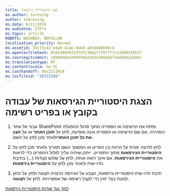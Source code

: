 ```yaml
---
title: הצג היסטוריית גירסאות
ms.author: toresing
author: tomresing
ms.date: 6/21/2018
ms.audience: ITPro
ms.topic: article
ROBOTS: NOINDEX, NOFOLLOW
localization_priority: Normal
ms.assetid: 34c73c42-e4a0-41ab-8eb8-a834d4bb04c4
ms.openlocfilehash: 816638036f2374f13b62f7f87fffce1090338fd7
ms.sourcegitcommit: 1d98db8acb9959aba3b5e308a567ade6b62da56c
ms.translationtype: MT
ms.contentlocale: he-IL
ms.lasthandoff: 08/22/2019
ms.locfileid: "36531288"
---
```

# <a name="view-version-history-of-a-file-or-list-item"></a>הצגת היסטוריית הגירסאות של עבודה בקובץ או בפריט רשימה

1. עבור אל אתר SharePoint ופתח את הרשימה או הספריה מתוך סרגל ההפעלה המהירה. אם שם הרשימה או הספריה אינה מופיעה, לחץ על **תוכן האתר** או על **הצג את כל תוכן האתר**ולאחר מכן לחץ על השם.
    
2. לחץ לחיצה ימנית על הרווח בין הפריט או המסמך השם תאריך ולאחר מכן לחץ על **היסטוריית הגירסאות** מתוך התפריט. ייתכן שיהיה עליך לגלול התפריט כדי לראות את **היסטוריית הגירסאות**. אם אינך רואה אותה, לחץ על שלוש נקודות (...) בתיבת הדו-שיח ולאחר מכן לחץ על **היסטוריית גירסאות**.
    
3. תיבת הדו-שיח היסטוריית גירסאות, הצבע על הגירסה הרצויה תצוגה ולחץ על החץ למטה בצד ימין כדי לקבל רשימה של אפשרויות. לחץ על **תצוגה**.
    
[למד עוד אודות היסטוריית גירסאות](https://go.microsoft.com/fwlink/?linkid=875709)
  

